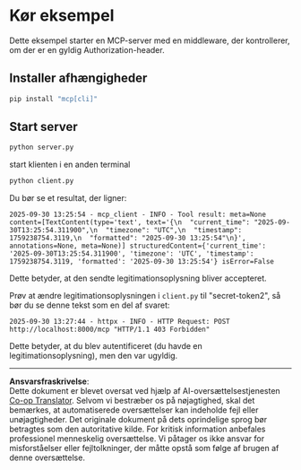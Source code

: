 <!--
CO_OP_TRANSLATOR_METADATA:
{
  "original_hash": "3f68294760a11dd3fdd175bd7f904a92",
  "translation_date": "2025-10-07T01:31:11+00:00",
  "source_file": "03-GettingStarted/11-simple-auth/code/basic/python/README.md",
  "language_code": "da"
}
-->
# Kør eksempel

Dette eksempel starter en MCP-server med en middleware, der kontrollerer, om der er en gyldig Authorization-header.

## Installer afhængigheder

```bash
pip install "mcp[cli]" 
```

## Start server

```bash
python server.py
```

start klienten i en anden terminal

```bash
python client.py
```

Du bør se et resultat, der ligner:

```text
2025-09-30 13:25:54 - mcp_client - INFO - Tool result: meta=None content=[TextContent(type='text', text='{\n  "current_time": "2025-09-30T13:25:54.311900",\n  "timezone": "UTC",\n  "timestamp": 1759238754.3119,\n  "formatted": "2025-09-30 13:25:54"\n}', annotations=None, meta=None)] structuredContent={'current_time': '2025-09-30T13:25:54.311900', 'timezone': 'UTC', 'timestamp': 1759238754.3119, 'formatted': '2025-09-30 13:25:54'} isError=False
```

Dette betyder, at den sendte legitimationsoplysning bliver accepteret.

Prøv at ændre legitimationsoplysningen i `client.py` til "secret-token2", så bør du se denne tekst som en del af svaret:

```text
2025-09-30 13:27:44 - httpx - INFO - HTTP Request: POST http://localhost:8000/mcp "HTTP/1.1 403 Forbidden"
```

Dette betyder, at du blev autentificeret (du havde en legitimationsoplysning), men den var ugyldig.

---

**Ansvarsfraskrivelse**:  
Dette dokument er blevet oversat ved hjælp af AI-oversættelsestjenesten [Co-op Translator](https://github.com/Azure/co-op-translator). Selvom vi bestræber os på nøjagtighed, skal det bemærkes, at automatiserede oversættelser kan indeholde fejl eller unøjagtigheder. Det originale dokument på dets oprindelige sprog bør betragtes som den autoritative kilde. For kritisk information anbefales professionel menneskelig oversættelse. Vi påtager os ikke ansvar for misforståelser eller fejltolkninger, der måtte opstå som følge af brugen af denne oversættelse.